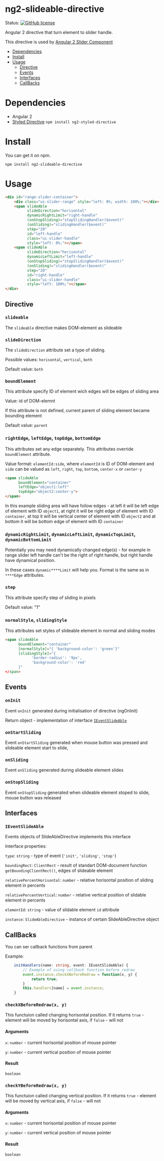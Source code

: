 # ng2-slideable-directive


Status:
[![GitHub license](https://img.shields.io/github/license/mashape/apistatus.svg?style=flat-square)]()


Angular 2 directive that turn element to slider handle.

This directive is used by [Angular 2 Slider Component](https://github.com/Bogdan1975/ng2-slider-component)

* [Dependencies](#dependencies)
* [Install](#install)
* [Usage](#usage)
    - [Directive](#directive)
    - [Events](#events)
    - [Interfaces](#interfaces)
    - [CallBacks](#callbacks)


# Dependencies

- Angular 2
- [Styled Directive](https://github.com/Bogdan1975/ng2-styled-directive)  `npm install ng2-styled-directive`

# Install

You can get it on npm.

```shell
npm install ng2-slideable-directive
```

# Usage

```html
<div id="range-slider-container">
    <div class="ui-slider-range" style="left: 0%; width: 100%;"></div>
    <span slideAble
          slideDirection="horisontal"
          dynamicRightLimit="right-handle"
          (onStopSliding)="stopSlidingHandler($event)"
          (onSliding)="slidingHandler($event)"
          step="20"
          id="left-handle"
          class="ui-slider-handle"
          style="left: 0%;"></span>
    <span slideAble
          slideDirection="horisontal"
          dynamicLeftLimit="left-handle"
          (onStopSliding)="stopSlidingHandler($event)"
          (onSliding)="slidingHandler($event)"
          step="20"
          id="right-handle"
          class="ui-slider-handle"
          style="left: 100%;"></span>
</div>
```


## Directive


### `slideable`

The `slideable` directive makes DOM-element as slideable

### `slideDirection`

The `slideDirection` attribute set a type of sliding. 

Possible values: `horisontal`, `vertical`, `both`

Default value: `both`

### `boundElement`

This attribute specify ID of element wich edges will be edges of sliding area

Value: id of DOM-elemnt

If this attribute is not defined, current parent of sliding element became bounding element 

Default value: `parent`

### `rightEdge`, `leftEdge`, `topEdge`, `bottomEdge`

This attributes set any edge separately. This attributes override `boundElement` attribute.

Value format: `elementId:side`, where `elementId` is ID of DOM-element and `side` can be valued as `left`, `right`, `top`, `bottom`, `center-x` or `center-y`

```html
<span slideAble
      boundElement="container"
      leftEdge="object1:left"
      topEdge="object2:center-y">
</span>
```
In this example sliding area will have follow edges - at left it will be left edge of element with ID `object1`, at right it will be right edge of element with ID `container`, at top it will be vertical center of element with ID `object2` and at bottom it will be bottom edge of element with ID `container`

### `dynamicRightLimit`, `dynamicLeftLimit`, `dynamicTopLimit`, `dynamicBottomLimit`

Potentially you may need dynamically changed edge(s) - for example in range slider left handle can't be the right of right handle, but right handle have dynamical position.

In these cases `dynamic****Limit` will help you. Format is the same as in `****Edge` attributes.

### `step`

This attribute specify step of sliding in pixels

Default value: "1"

### `normalStyle`, `slidingStyle`

This attributes set styles of slideable element in normal and sliding modes

```html
<span slideAble
      boundElement="container"
      [normalStyle]="{ 'background-color': 'green'}"
      [slidingStyle]="{
            'border-radius': '9px',
            'background-color': 'red'
      }"
</span>
```


## Events

### `onInit`

Event `onInit` generated during initialisation of directive (ngOnInit)

Return object - implementation of interface [`IEventSlideAble`](#ieventslideable)

### `onStartSliding`

Event `onStartSliding` generated when mouse button was pressed and slideable element start to slide,  

### `onSliding`

Event `onSliding` generated during slideable element slides

### `onStopSliding`

Event `onStopSliding` generated when slideable element stoped to slide, mouse button was released 




## Interfaces

### `IEventSlideAble`
Events objects of SlideAbleDirective implements this interface

Interface properties:

`type`: `string` - type of event (`'init'`, `'sliding'`, `'stop'`)

`boundingRect`: `ClientRect` - result of standart DOM-document function `getBoundingClientRect()`, edges of slideable element

`relativePercentHorisontal`: `number` - relative horisontal position of sliding element in percents

`relativePercentVertical`: `number` - relative vertical position of slidable element in percents

`elementId`: `string` - value of slidable element `id` attribute

`instance`: `SlideAbleDirective` - instance of certain SlideAbleDirective object



## CallBacks

You can ser callback functions from parent

Example:
```TypeScript
    initHandlers(name: string, event: IEventSlideAble) {
        // Example of using callback function before redraw
        event.instance.checkXBeforeRedraw = function(x, y) {
            return true;
        }
        this.handlers[name] = event.instance;
    }
```

### `checkXBeforeRedraw(x, y)`
This functuion called changing horisontal position. If it returns `true` - element will be moved by horisontal axis, if `false` - will not
#### Arguments
`x`: `number` - current horisontal position of mouse pointer

`y`: `number` - current vertical position of mouse pointer

#### Result
`boolean`

### `checkYBeforeRedraw(x, y)`
This functuion called changing vertical position. If it returns `true` - element will be moved by vertical axis, if `false` - will not
#### Arguments
`x`: `number` - current horisontal position of mouse pointer

`y`: `number` - current vertical position of mouse pointer

#### Result
`boolean`
